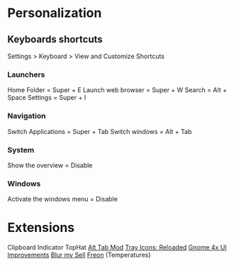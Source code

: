 # Personalization
## Keyboards shortcuts
Settings > Keyboard > View and Customize Shortcuts

### Launchers
Home Folder = Super + E
Launch web browser = Super + W
Search = Alt + Space
Settings = Super + I

### Navigation
Switch Applications = Super + Tab
Switch windows = Alt + Tab

### System
Show the overview = Disable

### Windows
Activate the windows menu = Disable

# Extensions
Clipboard Indicator
TopHat
[Alt Tab Mod](https://extensions.gnome.org/extension/4007/alttab-mod/)
[Tray Icons: Reloaded](https://extensions.gnome.org/extension/2890/tray-icons-reloaded)
[Gnome 4x UI Improvements](https://extensions.gnome.org/extension/4158/gnome-40-ui-improvements/)
[Blur my Sell](https://extensions.gnome.org/extension/3193/blur-my-shell/)
[Freon](https://extensions.gnome.org/extension/841/freon/) (Temperatures)
